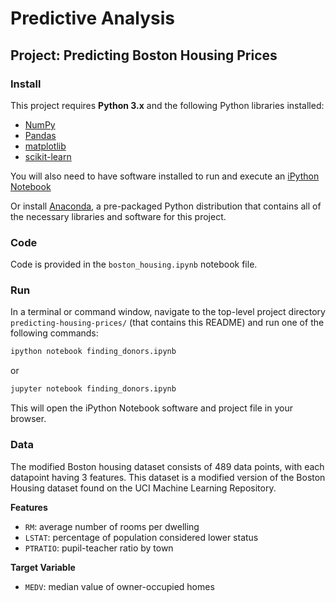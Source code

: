 
# Predictive Analysis
## Project: Predicting Boston Housing Prices

### Install

This project requires **Python 3.x** and the following Python libraries installed:

- [NumPy](http://www.numpy.org/)
- [Pandas](http://pandas.pydata.org)
- [matplotlib](http://matplotlib.org/)
- [scikit-learn](http://scikit-learn.org/stable/)

You will also need to have software installed to run and execute an [iPython Notebook](http://ipython.org/notebook.html)

Or install [Anaconda](https://www.continuum.io/downloads), a pre-packaged Python distribution that contains all of the necessary libraries and software for this project. 

### Code

Code is provided in the `boston_housing.ipynb` notebook file.

### Run

In a terminal or command window, navigate to the top-level project directory `predicting-housing-prices/` (that contains this README) and run one of the following commands:

```bash
ipython notebook finding_donors.ipynb
```  
or
```bash
jupyter notebook finding_donors.ipynb
```

This will open the iPython Notebook software and project file in your browser.

### Data

The modified Boston housing dataset consists of 489 data points, with each datapoint having 3 features. This dataset is a modified version of the Boston Housing dataset found on the UCI Machine Learning Repository.

**Features**
- `RM`: average number of rooms per dwelling
- `LSTAT`: percentage of population considered lower status
- `PTRATIO`: pupil-teacher ratio by town

**Target Variable**
- `MEDV`: median value of owner-occupied homes
